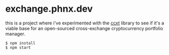 # exchange.phnx.dev

this is a project where i've experimented with the [ccxt](https://github.com/ccxt/ccxt) library to see if it's a viable base for an open-sourced cross-exchange cryptocurrency portfolio manager. 

```
$ npm install
$ npm start
```
